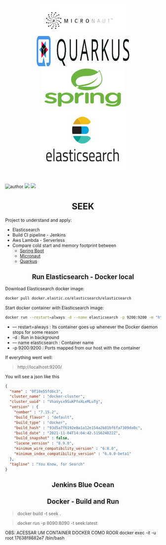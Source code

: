 <div>
       <p align="center"> 
              <img src="docs/micronaut.png" width="300" height="100">
              <img src="docs/quarkus.png" width="300" height="100">
              <img src="docs/spring.png" width="270" height="130">
              <img src="docs/es.png" width="300" height="200">
       </p>
</div>

#

![author](https://img.shields.io/badge/author-matheus-red.svg)
[![](https://img.shields.io/badge/java-v17-blue.svg)]()
[![](https://img.shields.io/badge/gradle-v7.2-blue.svg)]()

<h1 align="center"> SEEK </h1>

Project to understand and apply:
* Elasticsearch
* Build CI pipeline - Jenkins
* Aws Lambda - Serverless
* Compare cold start and memory footprint between
  * [Spring Boot](https://spring.io/projects/spring-boot)
  * [Micronaut](https://micronaut.io/)
  * [Quarkus](https://quarkus.io/)



<h2 align="center"> Run Elasticsearch - Docker local </h2>

Download Elasticsearch docker image:
```bash
docker pull docker.elastic.co/elasticsearch/elasticsearch
```

Start docker container with Elasticsearch image:
```bash
docker run --restart=always -d --name elasticsearch -p 9200:9200 -e "http.host=0.0.0.0" -e "transport.host=127.0.0.1" docker.elastic.co/elasticsearch/elasticsearch:5.5.2
```
* — restart=always : Its container goes up whenever the Docker daemon stops for some reason
* -d : Run in background
* — name elasticsearch : Container name
* -p 9200:9200 : Ports mapped from our host with the container

If everything went well:

> http://localhost:9200/

You will see a json like this
````json
{
  "name" : "0f18e55fd6c3",
  "cluster_name" : "docker-cluster",
  "cluster_uuid" : "VhaVysx9SuKPfoXLeMLuTg",
  "version" : {
    "number" : "7.15.2",
    "build_flavor" : "default",
    "build_type" : "docker",
    "build_hash" : "93d5a7f6192e8a1a12e154a2b81bf6fa7309da0c",
    "build_date" : "2021-11-04T14:04:42.515624022Z",
    "build_snapshot" : false,
    "lucene_version" : "8.9.0",
    "minimum_wire_compatibility_version" : "6.8.0",
    "minimum_index_compatibility_version" : "6.0.0-beta1"
  },
  "tagline" : "You Know, for Search"
}
````

<h2 align="center"> Jenkins Blue Ocean </h2>

<h2 align="center"> Docker - Build and Run </h2>

> docker build -t seek .

> docker run -p 8090:8090 -t seek:latest

OBS:
  ACESSAR UM CONTAINER DOCKER COMO ROOR
    docker exec -it -u root 17638f8682e7 /bin/bash